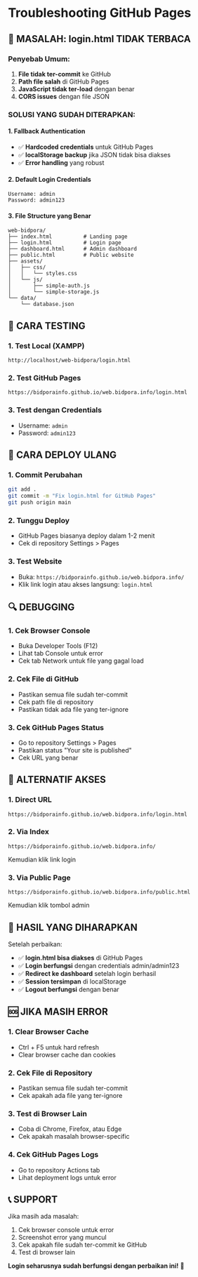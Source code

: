 # Troubleshooting GitHub Pages

## 🚨 **MASALAH: login.html TIDAK TERBACA**

### **Penyebab Umum:**
1. **File tidak ter-commit** ke GitHub
2. **Path file salah** di GitHub Pages
3. **JavaScript tidak ter-load** dengan benar
4. **CORS issues** dengan file JSON

### **SOLUSI YANG SUDAH DITERAPKAN:**

#### **1. Fallback Authentication**
- ✅ **Hardcoded credentials** untuk GitHub Pages
- ✅ **localStorage backup** jika JSON tidak bisa diakses
- ✅ **Error handling** yang robust

#### **2. Default Login Credentials**
```
Username: admin
Password: admin123
```

#### **3. File Structure yang Benar**
```
web-bidpora/
├── index.html          # Landing page
├── login.html          # Login page
├── dashboard.html      # Admin dashboard
├── public.html         # Public website
├── assets/
│   ├── css/
│   │   └── styles.css
│   └── js/
│       ├── simple-auth.js
│       └── simple-storage.js
└── data/
    └── database.json
```

## 🔧 **CARA TESTING**

### **1. Test Local (XAMPP)**
```
http://localhost/web-bidpora/login.html
```

### **2. Test GitHub Pages**
```
https://bidporainfo.github.io/web.bidpora.info/login.html
```

### **3. Test dengan Credentials**
- Username: `admin`
- Password: `admin123`

## 🚀 **CARA DEPLOY ULANG**

### **1. Commit Perubahan**
```bash
git add .
git commit -m "Fix login.html for GitHub Pages"
git push origin main
```

### **2. Tunggu Deploy**
- GitHub Pages biasanya deploy dalam 1-2 menit
- Cek di repository Settings > Pages

### **3. Test Website**
- Buka: `https://bidporainfo.github.io/web.bidpora.info/`
- Klik link login atau akses langsung: `login.html`

## 🔍 **DEBUGGING**

### **1. Cek Browser Console**
- Buka Developer Tools (F12)
- Lihat tab Console untuk error
- Cek tab Network untuk file yang gagal load

### **2. Cek File di GitHub**
- Pastikan semua file sudah ter-commit
- Cek path file di repository
- Pastikan tidak ada file yang ter-ignore

### **3. Cek GitHub Pages Status**
- Go to repository Settings > Pages
- Pastikan status "Your site is published"
- Cek URL yang benar

## 📱 **ALTERNATIF AKSES**

### **1. Direct URL**
```
https://bidporainfo.github.io/web.bidpora.info/login.html
```

### **2. Via Index**
```
https://bidporainfo.github.io/web.bidpora.info/
```
Kemudian klik link login

### **3. Via Public Page**
```
https://bidporainfo.github.io/web.bidpora.info/public.html
```
Kemudian klik tombol admin

## 🎯 **HASIL YANG DIHARAPKAN**

Setelah perbaikan:
- ✅ **login.html bisa diakses** di GitHub Pages
- ✅ **Login berfungsi** dengan credentials admin/admin123
- ✅ **Redirect ke dashboard** setelah login berhasil
- ✅ **Session tersimpan** di localStorage
- ✅ **Logout berfungsi** dengan benar

## 🆘 **JIKA MASIH ERROR**

### **1. Clear Browser Cache**
- Ctrl + F5 untuk hard refresh
- Clear browser cache dan cookies

### **2. Cek File di Repository**
- Pastikan semua file sudah ter-commit
- Cek apakah ada file yang ter-ignore

### **3. Test di Browser Lain**
- Coba di Chrome, Firefox, atau Edge
- Cek apakah masalah browser-specific

### **4. Cek GitHub Pages Logs**
- Go to repository Actions tab
- Lihat deployment logs untuk error

## 📞 **SUPPORT**

Jika masih ada masalah:
1. Cek browser console untuk error
2. Screenshot error yang muncul
3. Cek apakah file sudah ter-commit ke GitHub
4. Test di browser lain

**Login seharusnya sudah berfungsi dengan perbaikan ini!** 🚀
